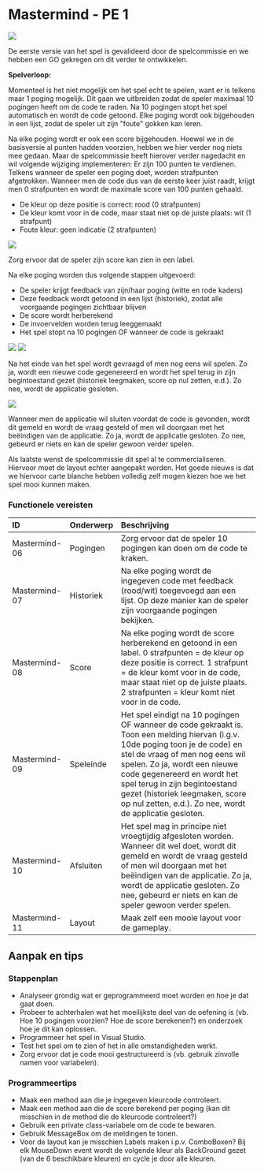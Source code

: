 # Mastermind - PE 1

![](./media/image1.png)

De eerste versie van het spel is gevalideerd door de spelcommissie en we hebben een GO gekregen om dit verder te ontwikkelen.

**Spelverloop:**

Momenteel is het niet mogelijk om het spel echt te spelen, want er is telkens maar 1 poging mogelijk. Dit gaan we uitbreiden zodat de speler maximaal 10 pogingen heeft om de code te raden. Na 10 pogingen stopt het spel automatisch en wordt de code getoond. Elke poging wordt ook bijgehouden in een lijst, zodat de speler uit zijn "foute" gokken kan leren.

Na elke poging wordt er ook een score bijgehouden. Hoewel we in de basisversie al punten hadden voorzien, hebben we hier verder nog niets mee gedaan. Maar de spelcommissie heeft hierover verder nagedacht en wil volgende wijziging implementeren:
Er zijn 100 punten te verdienen. Telkens wanneer de speler een poging doet, worden strafpunten afgetrokken. Wanneer men de code dus van de eerste keer juist raadt, krijgt men 0 strafpunten en wordt de maximale score van 100 punten gehaald.
-   De kleur op deze positie is correct: rood (0 strafpunten)
-   De kleur komt voor in de code, maar staat niet op de juiste plaats: wit (1 strafpunt)
-   Foute kleur: geen indicatie (2 strafpunten)

![](./media/image1.png)

Zorg ervoor dat de speler zijn score kan zien in een label.

Na elke poging worden dus volgende stappen uitgevoerd:
- De speler krijgt feedback van zijn/haar poging (witte en rode kaders)
- Deze feedback wordt getoond in een lijst (historiek), zodat alle voorgaande pogingen zichtbaar blijven
- De score wordt herberekend
- De invoervelden worden terug leeggemaakt
- Het spel stopt na 10 pogingen OF wanneer de code is gekraakt

![](./media/image4.png)
![](./media/image3.png)

Na het einde van het spel wordt gevraagd of men nog eens wil spelen. 
Zo ja, wordt een nieuwe code gegenereerd en wordt het spel terug in zijn begintoestand gezet (historiek leegmaken, score op nul zetten, e.d.).
Zo nee, wordt de applicatie gesloten.

![](./media/image2.png)

Wanneer men de applicatie wil sluiten voordat de code is gevonden, wordt dit gemeld en wordt de vraag gesteld of men wil doorgaan met het beëindigen van de applicatie.
Zo ja, wordt de applicatie gesloten.
Zo nee, gebeurd er niets en kan de speler gewoon verder spelen.

Als laatste wenst de spelcommissie dit spel al te commercialiseren. Hiervoor moet de layout echter aangepakt worden. Het goede nieuws is dat we hiervoor carte blanche hebben volledig zelf mogen kiezen hoe we het spel mooi kunnen maken.

### Functionele vereisten

| ID | Onderwerp | Beschrijving |
| :--- | :--- | :--- |
| Mastermind-06 | Pogingen | Zorg ervoor dat de speler 10 pogingen kan doen om de code te kraken. |
| Mastermind-07 | Historiek | Na elke poging wordt de ingegeven code met feedback (rood/wit) toegevoegd aan een lijst. Op deze manier kan de speler zijn voorgaande pogingen bekijken. |
| Mastermind-08 | Score | Na elke poging wordt de score herberekend en getoond in een label. 0 strafpunten = de kleur op deze positie is correct. 1 strafpunt = de kleur komt voor in de code, maar staat niet op de juiste plaats. 2 strafpunten = kleur komt niet voor in de code. |
| Mastermind-09 | Speleinde | Het spel eindigt na 10 pogingen OF wanneer de code gekraakt is. Toon een melding hiervan (i.g.v. 10de poging toon je de code) en stel de vraag of men nog eens wil spelen. Zo ja, wordt een nieuwe code gegenereerd en wordt het spel terug in zijn begintoestand gezet (historiek leegmaken, score op nul zetten, e.d.). Zo nee, wordt de applicatie gesloten. |
| Mastermind-10 | Afsluiten | Het spel mag in principe niet vroegtijdig afgesloten worden. Wanneer dit wel doet, wordt dit gemeld en wordt de vraag gesteld of men wil doorgaan met het beëindigen van de applicatie. Zo ja, wordt de applicatie gesloten. Zo nee, gebeurd er niets en kan de speler gewoon verder spelen. |
| Mastermind-11 | Layout | Maak zelf een mooie layout voor de gameplay. |

## Aanpak en tips

### Stappenplan

-   Analyseer grondig wat er geprogrammeerd moet worden en hoe je dat gaat doen.
-   Probeer te achterhalen wat het moeilijkste deel van de oefening is (vb. Hoe 10 pogingen voorzien? Hoe de score berekenen?) en onderzoek hoe je dit kan oplossen.
-   Programmeer het spel in Visual Studio.
-   Test het spel om te zien of het in alle omstandigheden werkt.
-   Zorg ervoor dat je code mooi gestructureerd is (vb. gebruik zinvolle namen voor variabelen).

### Programmeertips

-   Maak een method aan die je ingegeven kleurcode controleert.
-   Maak een method aan die de score berekend per poging (kan dit misschien in de method die de kleurcode controleert?)
-   Gebruik een private class-variabele om de code te bewaren.
-   Gebruik MessageBox om de meldingen te tonen.
-	Voor de layout kan je misschien Labels maken i.p.v. ComboBoxen? Bij elk MouseDown event wordt de volgende kleur als BackGround gezet (van de 6 beschikbare kleuren) en cycle je door alle kleuren.